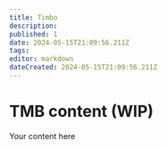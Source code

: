 ```yaml
---
title: Timbo
description: 
published: 1
date: 2024-05-15T21:09:56.211Z
tags: 
editor: markdown
dateCreated: 2024-05-15T21:09:56.211Z
---
```


# TMB content (WIP)
Your content here